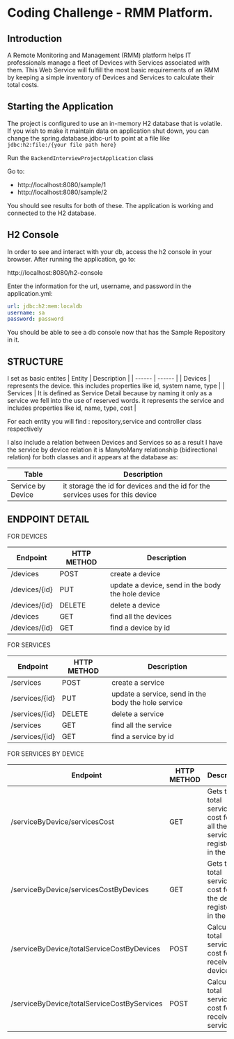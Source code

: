 # Coding Challenge - RMM Platform.

## Introduction
A Remote Monitoring and Management (RMM) platform helps IT professionals manage a
fleet of Devices with Services associated with them. This Web Service will fulfill the most
basic requirements of an RMM by keeping a simple inventory of Devices and Services to
calculate their total costs.


## Starting the Application

The project is configured to use an in-memory H2 database that is volatile. If you wish to make it maintain data on application shut down, you can change the spring.database.jdbc-url to point at a file like `jdbc:h2:file:/{your file path here}`

Run the `BackendInterviewProjectApplication` class

Go to:
* http://localhost:8080/sample/1
* http://localhost:8080/sample/2

You should see results for both of these. The application is working and connected to the H2 database. 

## H2 Console 

In order to see and interact with your db, access the h2 console in your browser.
After running the application, go to:

http://localhost:8080/h2-console

Enter the information for the url, username, and password in the application.yml:

```yml
url: jdbc:h2:mem:localdb
username: sa 
password: password
```

You should be able to see a db console now that has the Sample Repository in it.

## STRUCTURE

 I set as basic entites 
| Entity | Description |
| ------ | ------ |
| Devices | represents the device. this includes properties like id, system name, type |
| Services | It is defined as Service Detail because by naming it only as a service we fell into the use of reserved words. it represents the service and includes properties like id, name, type, cost |

For each entity you will find : repository,service and controller class respectively

I also include a relation between Devices and Services so as a result I have the service by device relation
it is  ManytoMany relationship (bidirectional relation)  for both classes and it appears at the database as:

| Table | Description |
| ------ | ------ |
| Service by Device | it storage the id for devices and the id for the services uses for this device  |

## ENDPOINT DETAIL

FOR DEVICES 

| Endpoint | HTTP METHOD| Description |
| ------ | ------ | ------ |
|/devices | POST  | create a device |
|/devices/{id} | PUT  | update a device, send in the body the hole device |
|/devices/{id} | DELETE  | delete a device |
|/devices | GET  | find all the devices |
|/devices/{id} | GET  | find a device by id |

FOR SERVICES 

| Endpoint | HTTP METHOD| Description |
| ------ | ------ | ------ |
|/services | POST  | create a service |
|/services/{id} | PUT  | update a service, send in the body the hole service |
|/services/{id} | DELETE  | delete a service |
|/services | GET  | find all the service |
|/services/{id} | GET  | find a service by id |

FOR SERVICES BY DEVICE

| Endpoint | HTTP METHOD| Description |
| ------ | ------ | ------ |
|/serviceByDevice/servicesCost | GET  |Gets the total services cost for the all the services registered in the db |
|/serviceByDevice/servicesCostByDevices | GET  | Gets the total services cost for all the devices registered in the db |
|/serviceByDevice/totalServiceCostByDevices | POST  | Calculate total services cost for a receive devices list |
|/serviceByDevice/totalServiceCostByServices | POST  | Calculate total services cost for a receive services list |
